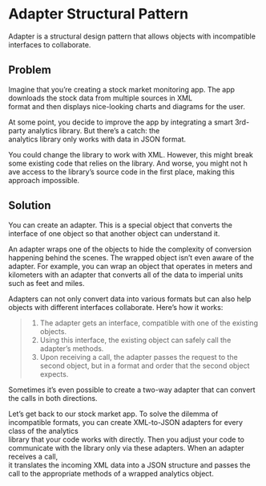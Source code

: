 # Adapter Structural Pattern
Adapter is a structural design pattern that allows objects with incompatible interfaces to collaborate.

## Problem
Imagine that you’re creating a stock market monitoring app. The app downloads the stock data from multiple sources in XML  
format and then displays nice-looking charts and diagrams for the user.

At some point, you decide to improve the app by integrating a smart 3rd-party analytics library. But there’s a catch: the  
analytics library only works with data in JSON format.

You could change the library to work with XML. However, this might break some existing code that relies on the library. And worse,  you might not h
ave access to the library’s source code in the first place, making this approach impossible.

## Solution
You can create an adapter. This is a special object that converts the interface of one object so that another object can understand it.

An adapter wraps one of the objects to hide the complexity of conversion happening behind the scenes. The wrapped object isn’t even aware of the  
adapter. For example, you can wrap an object that operates in meters and kilometers with an adapter that converts all of the data to imperial units  
such as feet and miles.

Adapters can not only convert data into various formats but can also help objects with different interfaces collaborate. Here’s how it works:
> 1. The adapter gets an interface, compatible with one of the existing objects.
> 2. Using this interface, the existing object can safely call the adapter’s methods.
> 3. Upon receiving a call, the adapter passes the request to the second object, but in a format and order that the second object expects.

Sometimes it’s even possible to create a two-way adapter that can convert the calls in both directions.

Let’s get back to our stock market app. To solve the dilemma of incompatible formats, you can create XML-to-JSON adapters for every class of the analytics  
library that your code works with directly. Then you adjust your code to communicate with the library only via these adapters. When an adapter receives a call,  
it translates the incoming XML data into a JSON structure and passes the call to the appropriate methods of a wrapped analytics object.